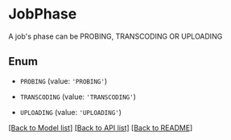 # JobPhase

A job's phase can be PROBING, TRANSCODING OR UPLOADING

## Enum

* `PROBING` (value: `'PROBING'`)

* `TRANSCODING` (value: `'TRANSCODING'`)

* `UPLOADING` (value: `'UPLOADING'`)

[[Back to Model list]](../README.md#documentation-for-models) [[Back to API list]](../README.md#documentation-for-api-endpoints) [[Back to README]](../README.md)


